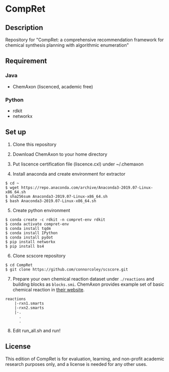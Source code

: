 # CompRet

## Description

Repository for "CompRet: a comprehensive recommendation framework for chemical synthesis planning with algorithmic enumeration"

## Requirement

### Java

- ChemAxon (liscenced, academic free)

### Python

- rdkit 
- networkx

## Set up

1. Clone this repository

2. Download ChemAxon to your home directory
3. Put liscence certification file (liscence.cxl) under ~/.chemaxon
4. Install anaconda and create environment for extractor

```
$ cd ~
$ wget https://repo.anaconda.com/archive/Anaconda3-2019.07-Linux-x86_64.sh
$ sha256sum Anaconda3-2019.07-Linux-x86_64.sh
$ bash Anaconda3-2019.07-Linux-x86_64.sh
```

5. Create python environment

```
$ conda create -c rdkit -n compret-env rdkit
$ conda activate compret-env
$ conda install tqdm
$ conda install IPython
$ conda install pydot
$ pip install networkx
$ pip install bs4
```

6. Clone scscore repository

```
$ cd CompRet
$ git clone https://github.com/connorcoley/scscore.git
```

7. Prepare your own chemical reaction dataset under ```./reactions``` and building blocks as ```blocks.smi```. ChemAxon provides example set of basic chemical reaction in [their website](https://chemaxon.com/products/reactor/download).

```
reactions
    |-rxn1.smarts
    |-rxn2.smarts
    |-.
      .
      .
```

8. Edit run_all.sh and run!

## License

This edition of CompRet is for evaluation, learning, and non-profit academic research purposes only, and a license is needed for any other uses. 